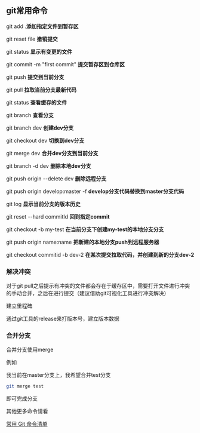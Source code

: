 ## git常用命令

git add .**添加指定文件到暂存区**

git reset file  **撤销提交**

git status  **显示有变更的文件**

git commit -m "first commit" **提交暂存区到仓库区**

git push **提交到当前分支**

git pull **拉取当前分支最新代码**

git status **查看缓存的文件**

git branch **查看分支**

git branch dev **创建dev分支**

git checkout dev **切换到dev分支**

git merge dev **合并dev分支到当前分支**

git branch -d dev **删除本地dev分支**

git push origin --delete dev **删除远程分支**

git push origin develop:master -f **develop分支代码替换到master分支代码**

git log **显示当前分支的版本历史**

git reset --hard commitId **回到指定commit**

git checkout -b my-test  **在当前分支下创建my-test的本地分支分支**

git push origin name:name **把新建的本地分支push到远程服务器**

git checkout commitid -b dev-2 **在某次提交拉取代码，并创建到新的分支dev-2**

### 解决冲突

对于git pull之后提示有冲突的文件都会存在于缓存区中，需要打开文件进行冲突的手动合并，之后在进行提交（建议借助git可视化工具进行冲突解决）

建立里程碑

通过git工具的release来打版本号，建立版本数据



### 合并分支

合并分支使用merge

例如

我当前在master分支上，我希望合并test分支

```bash
git merge test
```

即可完成分支





其他更多命令请看 

[常用 Git 命令清单](https://www.ruanyifeng.com/blog/2015/12/git-cheat-sheet.html)











